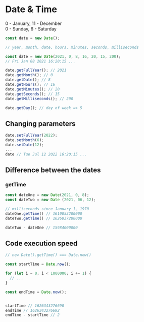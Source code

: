 # Date & Time

0 - January, 11 - December  
0 - Sunday, 6 - Saturday

```js
const date = new Date();
```

```js
// year, month, date, hours, minutes, seconds, milliseconds

const date = new Date(2021, 0, 8, 16, 20, 15, 200);
// Fri Jan 08 2021 16:20:15 ...

date.getFullYear(); // 2021
date.getMonth(); // 0
date.getDate(); // 8
date.getHours(); // 16
date.getMinutes(); // 20
date.getSeconds(); // 15
date.getMilliseconds(); // 200

date.getDay(); // day of week => 5
```

## Changing parameters

```js
date.setFullYear(2022);
date.setMonth(6);
date.setDate(12);
...
date // Tue Jul 12 2022 16:20:15 ...
```

## Difference between the dates

### getTime

```js
const dateOne = new Date(2021, 0, 8);
const dateTwo = new Date (2021, 06, 12);

// milliseconds since January 1, 1970
dateOne.getTime() // 1610053200000
dateTwo.getTime() // 1626037200000

dateTwo - dateOne // 15984000000
```

## Code execution speed

```js
// new Date().getTime() === Date.now()

const startTime = Date.now();

for (let i = 0; i < 1000000; i += 1) {
  // ...
}

const endTime = Date.now();


startTime // 1626343276690
endTime // 1626343276692
endTime - startTime // 2
```